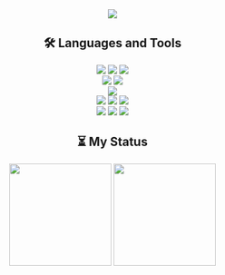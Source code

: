 <div align=center>
<a href="https://github.com/Developer-Nova"><img src="https://capsule-render.vercel.app/api?type=waving&height=200&color=gradient&section=header&text=Nova's%20GitHub&fontSize=80&animation=twinkling"/></a>
</div>

<div align=center><h2>🛠 Languages and Tools</h2></div>

<div align=center> 
<img src="https://img.shields.io/badge/Swift-F05138?style=square&logo=swift&logoColor=white"/> 
<img src="https://img.shields.io/badge/UIKit-40AEF0?style=square&logo=Swift&logoColor=white"/> 
<img src="https://img.shields.io/badge/SwiftUI-0066FF?style=square&logo=Swift&logoColor=white"/>   
<br>

<img src="https://img.shields.io/badge/HTML5-E34F26?style=square&logo=HTML5&logoColor=white"/> 
<img src="https://img.shields.io/badge/CSS3-1572B6?style=square&logo=CSS3&logoColor=white"/>  
<br>

<img src="https://img.shields.io/badge/Python-3776AB?style=square&logo=Python&logoColor=white"/>   
<br>
 
<img src="https://img.shields.io/badge/Xcode-147EFB?style=square&logo=Xcode&logoColor=white"/> 
<img src="https://img.shields.io/badge/VisualStudioCode-007ACC?style=square&logo=visualstudiocode&logoColor=white"/> 
<img src="https://img.shields.io/badge/PyCharm-000000?style=square&logo=PyCharm&logoColor=white"/>
<br>

<img src="https://img.shields.io/badge/Git-F05032?style=square&logo=Git&logoColor=white"/> 
<img src="https://img.shields.io/badge/GitHub-181717?style=square&logo=GitHub&logoColor=white"/>
<img src="https://img.shields.io/badge/Postman-FF6C37?style=square&logo=Postman&logoColor=white"/>
<br>
</div>

<div align=center><h2>⏳ My Status</h2></div>

<div align=center> 
<a href="https://github.com/Developer-Nova"><img align="center" style="height:180px" src="https://github-readme-stats.vercel.app/api?username=Developer-Nova&show_icons=true&count_private=true&theme=tokyonight"/></a>
<a href="https://github.com/Developer-Nova"><img align="center" style="height:180px" src="https://github-readme-stats.vercel.app/api/top-langs/?username=Developer-Nova&layout=compact&theme=tokyonight"/></a>
</div>
